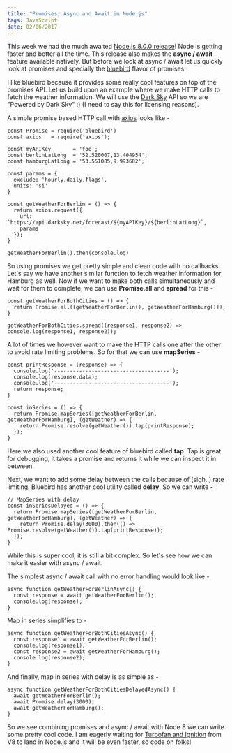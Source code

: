 ```yaml
---
title: "Promises, Async and Await in Node.js"
tags: JavaScript
date: 02/06/2017
---
```


This week we had the much awaited [Node.js 8.0.0 release](https://nodejs.org/en/blog/release/v8.0.0/)! Node is getting faster and better all the time. This release also makes the __async / await__ feature available natively. But before we look at async / await let us quickly look at promises and specially the [bluebird](http://bluebirdjs.com/docs/api-reference.html) flavor of promises.

I like bluebird because it provides some really cool features on top of the promises API. Let us build upon an example where we make HTTP calls to fetch the weather information. We will use the [Dark Sky](https://darksky.net/dev/) API so we are "Powered by Dark Sky" :) (I need to say this for licensing reasons).

A simple promise based HTTP call with [axios](https://github.com/mzabriskie/axios) looks like -

    const Promise = require('bluebird')
    const axios   = require('axios');

    const myAPIKey       = 'foo';
    const berlinLatLong  = '52.520007,13.404954';
    const hamburgLatLong = '53.551085,9.993682';

    const params = {
      exclude: 'hourly,daily,flags',
      units: 'si'
    }

    const getWeatherForBerlin = () => {
      return axios.request({
        url: `https://api.darksky.net/forecast/${myAPIKey}/${berlinLatLong}`,
        params
      });
    }

    getWeatherForBerlin().then(console.log)

So using promises we get pretty simple and clean code with no callbacks. Let's say we have another similar function to fetch weather information for Hamburg as well. Now if we want to make both calls simultaneously and wait for them to complete, we can use __Promise.all__ and __spread__ for this -

    const getWeatherForBothCities = () => {
      return Promise.all([getWeatherForBerlin(), getWeatherForHamburg()]);
    }

    getWeatherForBothCities.spread((response1, response2) => console.log(response1, response2));

A lot of times we however want to make the HTTP calls one after the other to avoid rate limiting problems. So for that we can use __mapSeries__ -

    const printResponse = (response) => {
      console.log('-------------------------------------');
      console.log(response.data);
      console.log('-------------------------------------');
      return response;
    }

    const inSeries = () => {
      return Promise.mapSeries([getWeatherForBerlin, getWeatherForHamburg], (getWeather) => {
        return Promise.resolve(getWeather()).tap(printResponse);
      });
    }

Here we also used another cool feature of bluebird called __tap__. Tap is great for debugging, it takes a promise and returns it while we can inspect it in between.

Next, we want to add some delay between the calls because of (sigh..) rate limiting. Bluebird has another cool utility called __delay__. So we can write -

    // MapSeries with delay
    const inSeriesDelayed = () => {
      return Promise.mapSeries([getWeatherForBerlin, getWeatherForHamburg], (getWeather) => {
        return Promise.delay(3000).then(() => Promise.resolve(getWeather()).tap(printResponse));
      });
    }

While this is super cool, it is still a bit complex. So let's see how we can make it easier with async / await.

The simplest async / await call with no error handling would look like -

    async function getWeatherForBerlinAsync() {
      const response = await getWeatherForBerlin();
      console.log(response);
    }

Map in series simplifies to -

    async function getWeatherForBothCitiesAsync() {
      const response1 = await getWeatherForBerlin();
      console.log(response1);
      const response2 = await getWeatherForHamburg();
      console.log(response2);
    }

And finally, map in series with delay is as simple as -

    async function getWeatherForBothCitiesDelayedAsync() {
      await getWeatherForBerlin();
      await Promise.delay(3000);
      await getWeatherForHamburg();
    }

So we see combining promises and async / await with Node 8 we can write some pretty cool code. I am eagerly waiting for [Turbofan and Ignition](https://v8project.blogspot.de/2017/05/launching-ignition-and-turbofan.html) from V8 to land in Node.js and it will be even faster, so code on folks!
